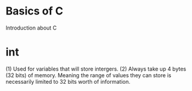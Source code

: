 # Basics of C 
 Introduction about C
# int
  (1) Used for variables that will store intergers.
  (2) Always take up 4 bytes (32 bits) of memory. Meaning the range of values they can store is necessarily limited to 32 bits worth of information.
